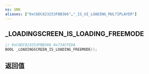 ```yaml
---
ns: UNK
aliases: ["0xC6DC823253FBB366","_IS_UI_LOADING_MULTIPLAYER"]
---
```

## _LOADINGSCREEN_IS_LOADING_FREEMODE

```c
// 0xC6DC823253FBB366 0x734CFEDA
BOOL _LOADINGSCREEN_IS_LOADING_FREEMODE();
```


## 返回值
